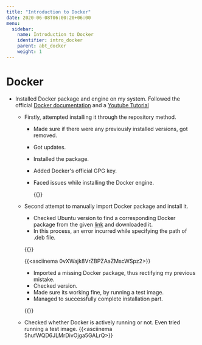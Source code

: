```yaml
---
title: "Introduction to Docker"
date: 2020-06-08T06:00:20+06:00
menu:
  sidebar:
    name: Introduction to Docker
    identifier: intro_docker
    parent: abt_docker
    weight: 1
---
```


# Docker

- Installed Docker package and engine on my system. Followed the official [Docker documentation](https://docs.docker.com/engine/install/ubuntu/#install-from-a-package) and a [Youtube Tutorial](https://www.youtube.com/watch?v=kkazBPHc4bk)
  
  - Firstly, attempted installing it through the repository method.
    * Made sure if there were any previously installed versions, got removed.
    * Got updates.
    * Installed the package.
    * Added Docker's official GPG key.
    * Faced issues while installing the Docker engine.
      
      {{<asciinema Ok4K53fq62IgX0AtMhaGdIi6e>}}

  - Second attempt to manually import Docker package and install it.
    * Checked Ubuntu version to find a corresponding Docker package from the given [link](https://download.docker.com/linux/ubuntu/dists/focal/pool/stable/amd64/) and downloaded it.
    * In this process, an error incurred while specifying the path of .deb file.
    
    {{<asciinema vVCUkTw5A4sjRH3ZtGfcJQdhL>}}
    
    {{<asciinema 0vXWajk8VrZBPZAaZMscWSpz2>}}
    
    * Imported a missing Docker package, thus rectifying my previous mistake.
    * Checked version.
    * Made sure its working fine, by running a test image.
    * Managed to successfully complete installation part.
    
    {{<asciinema iIvMGkEjtXWVgAuYu3urg4DtG>}}
    
  - Checked whether Docker is actively running or not. Even tried running a test image.
    {{<asciinema 5hufWQD6JLMrDivOjga5GALrQ>}}
